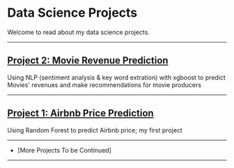 # Data Science Projects
Welcome to read about my data science projects.

---


## [Project 2: Movie Revenue Prediction](/MovieProject)
Using NLP (sentiment analysis & key word extration) with xgboost to predict Movies' revenues and make recommendations for movie producers

---

## [Project 1: Airbnb Price Prediction](http://rpubs.com/YTCAT/444778/)
Using Random Forest to predict Airbnb price; my first project

---

- [More Projects To be Continued]

---

